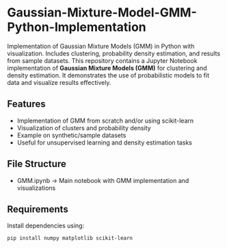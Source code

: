 # Gaussian-Mixture-Model-GMM-Python-Implementation
Implementation of Gaussian Mixture Models (GMM) in Python with visualization. Includes clustering, probability density estimation, and results from sample datasets.
This repository contains a Jupyter Notebook implementation of **Gaussian Mixture Models (GMM)** for clustering and density estimation. It demonstrates the use of probabilistic models to fit data and visualize results effectively.

## Features 
- Implementation of GMM from scratch and/or using scikit-learn
- Visualization of clusters and probability density
- Example on synthetic/sample datasets 
- Useful for unsupervised learning and density estimation tasks

## File Structure
- GMM.ipynb → Main notebook with GMM implementation and visualizations

##  Requirements
Install dependencies using: 
```bash
pip install numpy matplotlib scikit-learn
